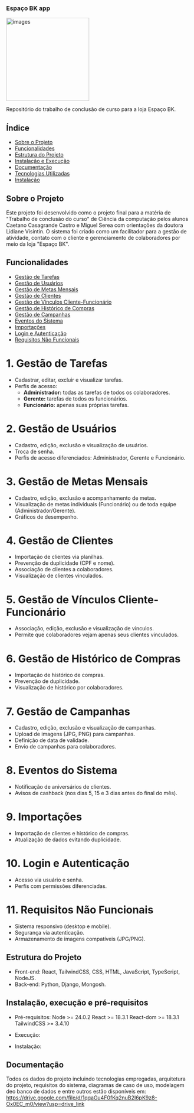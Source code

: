 ### Espaço BK app
<img width="225" height="225" alt="images" src="https://github.com/user-attachments/assets/a752197d-3666-4d7a-9030-6d5246ba4945" />

Repositório do trabalho de conclusão de curso para a loja Espaço BK.

## Índice
- [Sobre o Projeto](#sobre-o-projeto)
- [Funcionalidades](#funcionalidades)
- [Estrutura do Projeto](#estrutura-do-projeto)
- [Instalação e Execução](#instalação-e-execução)
- [Documentação](#documentação)
- [Tecnologias Utilizadas](#tecnologias-utilizadas)
- [Instalação](#Instalação)

## Sobre o Projeto
Este projeto foi desenvolvido como o projeto final para a matéria de "Trabalho de conclusão do curso" de Ciência da computação pelos alunos Caetano Casagrande Castro e Miguel Serea com orientações da doutora Lidiane Visintin.
O sistema foi criado como um facilitador para a gestão de atividade, contato com o cliente e gerenciamento de colaboradores por meio da loja "Espaço BK". 

## Funcionalidades
- [Gestão de Tarefas](#gestão-de-tarefas)
- [Gestão de Usuários](#gestão-de-usuários)
- [Gestão de Metas Mensais](#gestão-de-metas-mensais)
- [Gestão de Clientes](#gestão-de-clientes)
- [Gestão de Vínculos Cliente-Funcionário](#gestão-de-vínculos-cliente-funcionário)
- [Gestão de Histórico de Compras](#gestão-de-histórico-de-compras)
- [Gestão de Campanhas](#gestão-de-campanhas)
- [Eventos do Sistema](#eventos-do-sistema)
- [Importações](#importações)
- [Login e Autenticação](#login-e-autenticação)
- [Requisitos Não Funcionais](#requisitos-não-funcionais)

# 1. Gestão de Tarefas
- Cadastrar, editar, excluir e visualizar tarefas.
- Perfis de acesso:
  - **Administrador:** todas as tarefas de todos os colaboradores.
  - **Gerente:** tarefas de todos os funcionários.
  - **Funcionário:** apenas suas próprias tarefas.

# 2. Gestão de Usuários
- Cadastro, edição, exclusão e visualização de usuários.
- Troca de senha.
- Perfis de acesso diferenciados: Administrador, Gerente e Funcionário.

# 3. Gestão de Metas Mensais
- Cadastro, edição, exclusão e acompanhamento de metas.
- Visualização de metas individuais (Funcionário) ou de toda equipe (Administrador/Gerente).
- Gráficos de desempenho.

# 4. Gestão de Clientes
- Importação de clientes via planilhas.
- Prevenção de duplicidade (CPF e nome).
- Associação de clientes a colaboradores.
- Visualização de clientes vinculados.

# 5. Gestão de Vínculos Cliente-Funcionário
- Associação, edição, exclusão e visualização de vínculos.
- Permite que colaboradores vejam apenas seus clientes vinculados.

# 6. Gestão de Histórico de Compras
- Importação de histórico de compras.
- Prevenção de duplicidade.
- Visualização de histórico por colaboradores.

# 7. Gestão de Campanhas
- Cadastro, edição, exclusão e visualização de campanhas.
- Upload de imagens (JPG, PNG) para campanhas.
- Definição de data de validade.
- Envio de campanhas para colaboradores.

# 8. Eventos do Sistema
- Notificação de aniversários de clientes.
- Avisos de cashback (nos dias 5, 15 e 3 dias antes do final do mês).

# 9. Importações
- Importação de clientes e histórico de compras.
- Atualização de dados evitando duplicidade.

# 10. Login e Autenticação
- Acesso via usuário e senha.
- Perfis com permissões diferenciadas.

# 11. Requisitos Não Funcionais
- Sistema responsivo (desktop e mobile).
- Segurança via autenticação.
- Armazenamento de imagens compatíveis (JPG/PNG).

## Estrutura do Projeto
- Front-end: React, TailwindCSS, CSS, HTML, JavaScript, TypeScript, NodeJS.
- Back-end: Python, Django, Mongosh. 

## Instalação, execução e pré-requisitos
- Pré-requisitos:
  Node >= 24.0.2
  React >= 18.3.1
  React-dom >= 18.3.1
  TailwindCSS >= 3.4.10

- Execução:

- Instalação:

## Documentação 
Todos os dados do projeto incluindo tecnologias empregadas, arquitetura do projeto, requisitos do sistema, diagramas de caso de uso, modelagem deo banco de dados e entre outros estão disponíveis em: https://drive.google.com/file/d/1qqaGu4F0fKq2nuB2I6pK9z8-Ox0EC_m0/view?usp=drive_link


